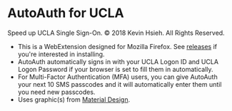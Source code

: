 # AutoAuth for UCLA
Speed up UCLA Single Sign-On. © 2018 Kevin Hsieh. All Rights Reserved. 

- This is a WebExtension designed for Mozilla Firefox. See [releases](https://github.com/kahsieh/autoauth-ucla/releases) if you're interested in installing.
- AutoAuth automatically signs in with your UCLA Logon ID and UCLA Logon Password if your browser is set to fill them in automatically.
- For Multi-Factor Authentication (MFA) users, you can give AutoAuth your next 10 SMS passcodes and it will automatically enter them until you need new passcodes.
- Uses graphic(s) from [Material Design](https://material.io/icons/).
